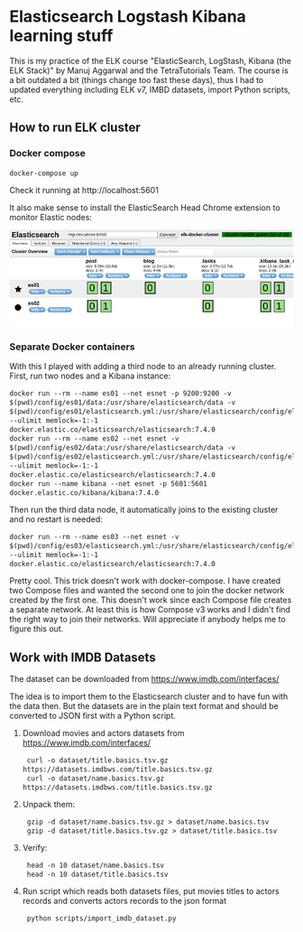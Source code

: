 Elasticsearch Logstash Kibana learning stuff
=============

This is my practice of the ELK course "ElasticSearch, LogStash, Kibana (the ELK Stack)" by Manuj Aggarwal and the TetraTutorials Team. The course is a bit outdated a bit (things change too fast these days), thus I had to updated everything including ELK v7, IMBD datasets, import Python scripts, etc.

## How to run ELK cluster

### Docker compose

    docker-compose up    

Check it running at http://localhost:5601

It also make sense to install the ElasticSearch Head Chrome extension to monitor Elastic nodes:

![Elastic Head Plugin](https://raw.githubusercontent.com/hiper2d/elk-cluster/master/images/ElasticHead.PNG)

### Separate Docker containers

With this I played with adding a third node to an already running cluster. First, run two nodes and a Kibana instance:

    docker run --rm --name es01 --net esnet -p 9200:9200 -v $(pwd)/config/es01/data:/usr/share/elasticsearch/data -v $(pwd)/config/es01/elasticsearch.yml:/usr/share/elasticsearch/config/elasticsearch.yml --ulimit memlock=-1:-1 docker.elastic.co/elasticsearch/elasticsearch:7.4.0
    docker run --rm --name es02 --net esnet -v $(pwd)/config/es02/data:/usr/share/elasticsearch/data -v $(pwd)/config/es02/elasticsearch.yml:/usr/share/elasticsearch/config/elasticsearch.yml --ulimit memlock=-1:-1 docker.elastic.co/elasticsearch/elasticsearch:7.4.0
    docker run --name kibana --net esnet -p 5601:5601 docker.elastic.co/kibana/kibana:7.4.0

Then run the third data node, it automatically joins to the existing cluster and no restart is needed:

    docker run --rm --name es03 --net esnet -v $(pwd)/config/es03/elasticsearch.yml:/usr/share/elasticsearch/config/elasticsearch.yml --ulimit memlock=-1:-1 docker.elastic.co/elasticsearch/elasticsearch:7.4.0

Pretty cool. This trick doesn't work with docker-compose. I have created two Compose files and wanted the second one to join the docker network created by the first one. This doesn't work since each Compose file creates a separate network. At least this is how Compose v3 works and I didn't find the right way to join their networks. Will appreciate if anybody helps me to figure this out.

## Work with IMDB Datasets

The dataset can be downloaded from https://www.imdb.com/interfaces/

The idea is to import them to the Elasticsearch cluster and to have fun with the data then. But the datasets are in the plain text format and should be converted to JSON first with a Python script.  

1. Download movies and actors datasets from https://www.imdb.com/interfaces/

        curl -o dataset/title.basics.tsv.gz https://datasets.imdbws.com/title.basics.tsv.gz
        curl -o dataset/name.basics.tsv.gz https://datasets.imdbws.com/title.basics.tsv.gz

2. Unpack them:

        gzip -d dataset/name.basics.tsv.gz > dataset/name.basics.tsv
        gzip -d dataset/title.basics.tsv.gz > dataset/title.basics.tsv

3. Verify:

        head -n 10 dataset/name.basics.tsv
        head -n 10 dataset/title.basics.tsv

3. Run script which reads both datasets files, put movies titles to actors records and converts actors records to the json format

        python scripts/import_imdb_dataset.py
